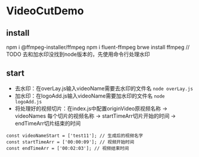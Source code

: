 # VideoCutDemo

## install
npm i @ffmpeg-installer/ffmpeg
npm i fluent-ffmpeg
brwe install ffmpeg // TODO 去和加水印没找到node版本的，先使用命令行处理水印

## start
- 去水印：在overLay.js输入videoName需要去水印的文件名 `node overLay.js`
- 加水印：在logoAdd.js输入videoName需要加水印的文件名 `node logoAdd.js`
- 将处理好的视频切片：在index.js中配置originVideo原视频名称 -> videoNames 每个切片的视频名称 -> startTimeArr切片开始的时间 -> endTimeArr切片结束的时间 
```
const videoNameStart = ['test11']; // 生成后的视频名字
const startTimeArr = ['00:00:09']; // 视频开始时间
const endTimeArr = ['00:02:03']; // 视频结束时间
```